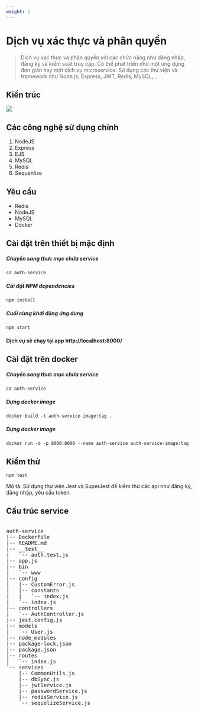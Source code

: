 ```yaml
---
weight: 3
---
```


# Dịch vụ xác thực và phân quyền

> Dịch vụ xác thực và phân quyền với các chức năng như đăng nhập, đăng ký và kiểm soát truy cập. Có thể phát triển như một ứng dụng đơn giản hay một dịch vụ microservice. Sử dụng các thư viện và framework như Node.js, Express, JWT, Redis, MySQL,...

## Kiến trúc

![](https://miro.medium.com/max/788/1*XkmnsJ6Joa6EDFVGUw0tfA.png)

## Các công nghệ sử dụng chính

1.  NodeJS
2.  Express
3.  EJS
4.  MySQL
5.  Redis
6.  Sequenlize

## Yêu cầu

-   Redis
-   NodeJS
-   MySQL
-   Docker

## Cài đặt trên thiết bị mặc định

##### Chuyển sang thưc mục chứa service

`cd auth-service`

##### Cài đặt NPM dependencies

`npm install`

##### Cuối cùng khởi động ứng dụng

`npm start`

#### Dịch vụ sẽ chạy tại app http://localhost:8000/

## Cài đặt trên docker

##### Chuyển sang thưc mục chứa service

`cd auth-service`

##### Dựng docker image

`docker build -t auth-service-image:tag .`

##### Dựng docker image

`docker run -d -p 8000:8000 --name auth-service auth-service-image:tag`

## Kiểm thử

`npm test`

Mô tả: Sử dụng thư viện Jest và SuperJest để kiểm thử các api như đăng ký, đăng nhập, yêu cầu token.

## Cấu trúc service

<pre> 
auth-service
|-- Dockerfile      
|-- README.md       
|-- __test__        
|   `-- auth.test.js
|-- app.js
|-- bin
|   `-- www
|-- config
|   |-- CustomError.js
|   |-- constants
|   |   `-- index.js
|   `-- index.js
|-- controllers
|   `-- AuthController.js
|-- jest.config.js
|-- models
|   `-- User.js
|-- node_modules
|-- package-lock.json
|-- package.json
|-- routes
|   `-- index.js
`-- services
    |-- CommonUtils.js
    |-- dbSync.js
    |-- jwtService.js
    |-- passwordService.js
    |-- redisService.js
    `-- sequelizeService.js
</pre>
